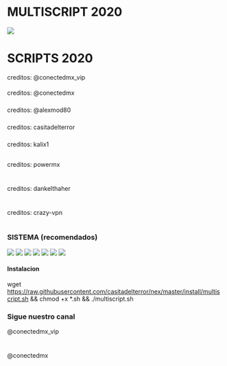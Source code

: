  # MULTISCRIPT 2020
![](https://github.com/casitadelterror/nex/raw/master/install/multi.png)

# 
# SCRIPTS 2020
creditos: @conectedmx_vip
#### 
creditos: @conectedmx
### 
creditos: @alexmod80
### 
creditos: casitadelterror
### 
creditos: kalix1
## 
creditos: powermx
# 
creditos: dankelthaher
# 
creditos: crazy-vpn
# 
### SISTEMA (recomendados)
![](https://img.shields.io/badge/Ubuntu-16.04-orange)
![](https://img.shields.io/badge/Ubuntu-18.04-orange)
![](https://img.shields.io/badge/Ubuntu-19.04-orange)
![](https://img.shields.io/badge/Debian-7-red)
![](https://img.shields.io/badge/Debian-8-red)
![](https://img.shields.io/badge/Debian-9-red)
![](https://img.shields.io/badge/Debian-10-red)

#### Instalacion
wget https://raw.githubusercontent.com/casitadelterror/nex/master/install/multiscript.sh && chmod +x *.sh && ./multiscript.sh
### Sigue nuestro canal
@conectedmx_vip
# 
@conectedmx
# 
